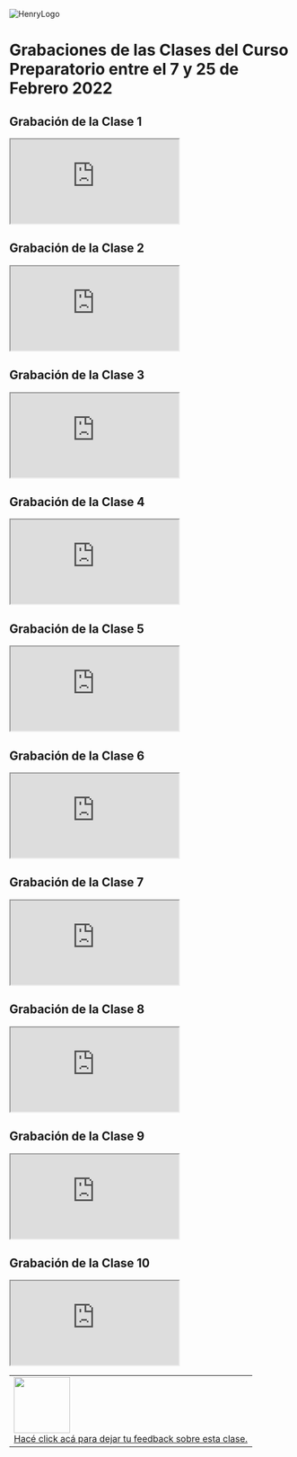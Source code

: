 ![HenryLogo](https://d31uz8lwfmyn8g.cloudfront.net/Assets/logo-henry-white-lg.png)

<!--# ANALYTICS:-->
<!-- Google tag (gtag.js) -->
<script async src="https://www.googletagmanager.com/gtag/js?id=UA-161500899-3">
</script>
<script>
  window.dataLayer = window.dataLayer || [];
  function gtag(){dataLayer.push(arguments);}
  gtag('js', new Date());
  gtag('config', 'UA-161500899-3');
</script>

<!--# GOOGLE TAG MANAGER-->
<!--# HEAD-->
<!-- Google Tag Manager -->
<script>
  (function(w,d,s,l,i){w[l]=w[l]||[];w[l].push({'gtm.start':
  new Date().getTime(),event:'gtm.js'});var f=d.getElementsByTagName(s)[0],
  j=d.createElement(s),dl=l!='dataLayer'?'&l='+l:'';j.async=true;j.src=
  'https://www.googletagmanager.com/gtm.js?id='+i+dl;f.parentNode.insertBefore(j,f);
  })(window,document,'script','dataLayer','GTM-5Z2JFWV');
</script>
<!-- End Google Tag Manager -->
<!--# BODY-->
<!-- Google Tag Manager (noscript) -->
<noscript>
  <iframe src="https://www.googletagmanager.com/ns.html?id=GTM-5Z2JFWV"
height="0" width="0" style="display:none;visibility:hidden">
  </iframe>
</noscript>
<!-- End Google Tag Manager (noscript) -->

# Grabaciones de las Clases del Curso Preparatorio entre el 7 y 25 de Febrero 2022

## Grabación de la Clase 1

<div class="iframeContainer">
  <iframe src="https://player.vimeo.com/video/683356760" allow="autoplay; fullscreen" allowfullscreen></iframe>
</div>

## Grabación de la Clase 2

<div class="iframeContainer">
  <iframe src="https://player.vimeo.com/video/674888247" allow="autoplay; fullscreen" allowfullscreen></iframe>
</div>

## Grabación de la Clase 3

<div class="iframeContainer">
  <iframe src="https://player.vimeo.com/video/675579686" allow="autoplay; fullscreen" allowfullscreen></iframe>
</div>

## Grabación de la Clase 4

<div class="iframeContainer">
  <iframe src="https://player.vimeo.com/video/676013575" allow="autoplay; fullscreen" allowfullscreen></iframe>
</div>

## Grabación de la Clase 5

<div class="iframeContainer">
  <iframe src="https://player.vimeo.com/video/676404775" allow="autoplay; fullscreen" allowfullscreen></iframe>
</div>

## Grabación de la Clase 6

<div class="iframeContainer">
  <iframe src="https://player.vimeo.com/video/677267773" allow="autoplay; fullscreen" allowfullscreen></iframe>
</div>

## Grabación de la Clase 7

<div class="iframeContainer">
  <iframe src="https://player.vimeo.com/video/678360524" allow="autoplay; fullscreen" allowfullscreen></iframe>
</div>

## Grabación de la Clase 8

<div class="iframeContainer">
  <iframe src="https://player.vimeo.com/video/678360802" allow="autoplay; fullscreen" allowfullscreen></iframe>
</div>

## Grabación de la Clase 9

<div class="iframeContainer">
  <iframe src="https://player.vimeo.com/video/678752961" allow="autoplay; fullscreen" allowfullscreen></iframe>
</div>

## Grabación de la Clase 10

<div class="iframeContainer">
  <iframe src="https://player.vimeo.com/video/679179631" allow="autoplay; fullscreen" allowfullscreen></iframe>
</div>

<table class="hide" width="100%" style='table-layout:fixed;'>
  <tr>
    <td>
      <a href="https://airtable.com/shrSzEYT4idEFGB8d?prefill_clase=00-PrimerosPasos">
        <img src="https://static.thenounproject.com/png/204643-200.png" width="100"/>
        <br>
        Hacé click acá para dejar tu feedback sobre esta clase.
      </a>
    </td>
  </tr>
</table>
